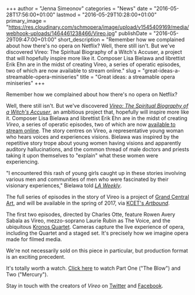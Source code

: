 +++
author = "Jenna Simeonov"
categories = "News"
date = "2016-05-28T17:56:00+01:00"
lastmod = "2016-05-29T10:28:00+01:00"
primary_image = "https://res.cloudinary.com/schmopera/image/upload/v1545409169/media/webhook-uploads/1464461238466/Vireo.jpg"
publishDate = "2016-05-29T09:47:00+01:00"
short_description = "Remember how we complained about how there&#039;s no opera on Netflix? Well, there still isn&#039;t. But we&#039;ve discovered Vireo: The Spiritual Biography of a Witch&#039;s Accuser, a project that will hopefully inspire more like it. Composer Lisa Bielawa and librettist Erik Ehn are in the midst of creating Vireo, a series of operatic episodes, two of which are now available to stream online."
slug = "great-ideas-a-streamable-opera-miniseries"
title = "Great ideas: a streamable opera miniseries"
+++

Remember how we complained about how there's no opera on Netflix?

Well, there still isn't. But we've discovered [*Vireo: The Spiritual Biography of a Witch's Accuser*](http://www.operavireo.org/), an ambitious project that, hopefully will inspire more like it. Composer Lisa Bielawa and librettist Erik Ehn are in the midst of creating *Vireo*, a series of operatic episodes, two of which are now [available to stream online](http://www.operavireo.org/#!watch-episodes/c10sy). The story centres on Vireo, a representative young woman who hears voices and experiences visions. Bielawa was inspired by the repetitive story trope about young women having visions and apparently auditory hallucinations, and the common thread of male doctors and priests taking it upon themselves to "explain" what these women were experiencing. 

"I encountered this rash of young girls caught up in these stories involving various men and communities of men who were fascinated by their visionary experiences," Bielawa told [*LA Weekly*](http://www.laweekly.com/arts/the-world-s-first-streamable-binge-watchable-opera-is-being-made-in-la-6940935).

The full series of episodes in the story of Vireo is a project of [Grand Central Art](https://twitter.com/GrandCentralArt), and will be available in the spring of 2017, via [KCET's *Artbound*](https://www.kcet.org/shows/artbound).

The first two episodes, directed by Charles Otte, feature Rowen Avery Sabala as Vireo, mezzo-soprano Laurie Rubin as The Voice, and the ubiquitous [Kronos Quartet](/constantly-new-the-kronos-quartet/). Cameras capture the live experience of opera, including the Quartet and a staged set. It's precisely how we imagine opera made for filmed media.

We're not necessarily sold on this piece in particular, but production format is an exciting precedent.

It's totally worth a watch. [Click here](http://www.operavireo.org/#!watch-episodes/c10sy) to watch Part One ("The Blow") and Two ("Mercury").

Stay in touch with the creators of *Vireo* on [Twitter](https://twitter.com/operavireo) and [Facebook](https://www.facebook.com/operavireo).
